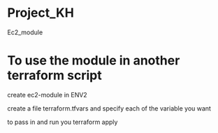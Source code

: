 # Project_KH
Ec2_module

# To use the module in another terraform script

create ec2-module in ENV2

create a file terraform.tfvars and specify each of the variable you want 

to pass in and run you terraform apply
